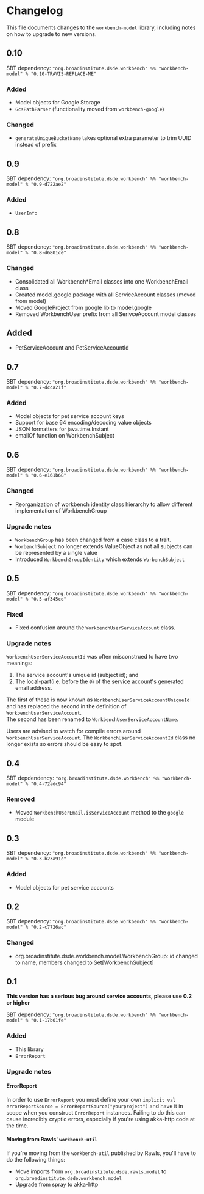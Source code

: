 # Changelog

This file documents changes to the `workbench-model` library, including notes on how to upgrade to new versions.

## 0.10

SBT dependency: `"org.broadinstitute.dsde.workbench" %% "workbench-model" % "0.10-TRAVIS-REPLACE-ME"`

### Added

- Model objects for Google Storage
- `GcsPathParser` (functionality moved from `workbench-google`)

### Changed

- `generateUniqueBucketName` takes optional extra parameter to trim UUID instead of prefix

## 0.9

SBT dependency: `"org.broadinstitute.dsde.workbench" %% "workbench-model" % "0.9-d722ae2"`

### Added

- `UserInfo`

## 0.8

SBT dependency: `"org.broadinstitute.dsde.workbench" %% "workbench-model" % "0.8-d6801ce"`

### Changed

- Consolidated all Workbench*Email classes into one WorkbenchEmail class
- Created model.google package with all ServiceAccount classes (moved from model)
- Moved GoogleProject from google lib to model.google
- Removed WorkbenchUser prefix from all SerivceAccount model classes

## Added

- PetServiceAccount and PetServiceAccountId 

## 0.7

SBT dependency: `"org.broadinstitute.dsde.workbench" %% "workbench-model" % "0.7-dcca21f"`

### Added

- Model objects for pet service account keys
- Support for base 64 encoding/decoding value objects
- JSON formatters for java.time.Instant
- emailOf function on WorkbenchSubject

## 0.6

SBT dependency: `"org.broadinstitute.dsde.workbench" %% "workbench-model" % "0.6-e161b68"`

### Changed

- Reorganization of workbench identity class hierarchy to allow different implementation of WorkbenchGroup

### Upgrade notes

- `WorkbenchGroup` has been changed from a case class to a trait.
- `WorbenchSubject` no longer extends ValueObject as not all subjects can be represented by a single value
- Introduced `WorkbenchGroupIdentity` which extends `WorbenchSubject`


## 0.5

SBT dependency: `"org.broadinstitute.dsde.workbench" %% "workbench-model" % "0.5-af345cd"`

### Fixed

- Fixed confusion around the `WorkbenchUserServiceAccount` class.

### Upgrade notes

`WorkbenchUserServiceAccountId` was often misconstrued to have two meanings:

1. The service account's unique id (subject id); and
2. The [local-part](https://en.wikipedia.org/wiki/Email_address)(i.e. before the `@`) of the service account's generated email address.

The first of these is now known as `WorkbenchUserServiceAccountUniqueId` and has replaced the second in the definition of `WorkbenchUserServiceAccount`.  
The second has been renamed to `WorkbenchUserServiceAccountName`.

Users are advised to watch for compile errors around `WorkbenchUserServiceAccount`. The `WorkbenchUserServiceAccountId` class no longer exists so errors should be easy to spot.

## 0.4

SBT depdendency:  `"org.broadinstitute.dsde.workbench" %% "workbench-model" % "0.4-72adc94"`

### Removed
 
- Moved `WorkbenchUserEmail.isServiceAccount` method to the `google` module

## 0.3

SBT dependency: `"org.broadinstitute.dsde.workbench" %% "workbench-model" % "0.3-b23a91c"`

### Added

- Model objects for pet service accounts

## 0.2

SBT dependency: `"org.broadinstitute.dsde.workbench" %% "workbench-model" % "0.2-c7726ac"`

### Changed

- org.broadinstitute.dsde.workbench.model.WorkbenchGroup: id changed to name, members changed to Set[WorkbenchSubject]

## 0.1

**This version has a serious bug around service accounts, please use 0.2 or higher**

SBT dependency: `"org.broadinstitute.dsde.workbench" %% "workbench-model" % "0.1-17b01fe"`

### Added

- This library
- `ErrorReport`

### Upgrade notes

#### ErrorReport

In order to use `ErrorReport` you must define your own `implicit val errorReportSource = ErrorReportSource("yourproject")` and have it in scope when you construct `ErrorReport` instances. Failing to do this can cause incredibly cryptic errors, especially if you're using akka-http code at the time.

#### Moving from Rawls' `workbench-util`

If you're moving from the `workbench-util` published by Rawls, you'll have to do the following things:

- Move imports from `org.broadinstitute.dsde.rawls.model` to `org.broadinstitute.dsde.workbench.model`
- Upgrade from spray to akka-http
